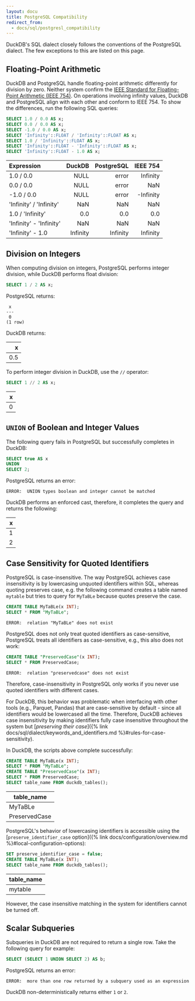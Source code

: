 ```yaml
---
layout: docu
title: PostgreSQL Compatibility
redirect_from:
  - docs/sql/postgresl_compatibility
---
```


DuckDB's SQL dialect closely follows the conventions of the PostgreSQL dialect.
The few exceptions to this are listed on this page.

## Floating-Point Arithmetic

DuckDB and PostgreSQL handle floating-point arithmetic differently for division by zero. Neither system confirm the [IEEE Standard for Floating-Point Arithmetic (IEEE 754)](https://en.wikipedia.org/wiki/IEEE_754).
On operations involving infinity values, DuckDB and PostgreSQL align with each other and conform to IEEE 754.
To show the differences, run the following SQL queries:

```sql
SELECT 1.0 / 0.0 AS x;
SELECT 0.0 / 0.0 AS x;
SELECT -1.0 / 0.0 AS x;
SELECT 'Infinity'::FLOAT / 'Infinity'::FLOAT AS x;
SELECT 1.0 / 'Infinity'::FLOAT AS x;
SELECT 'Infinity'::FLOAT - 'Infinity'::FLOAT AS x;
SELECT 'Infinity'::FLOAT - 1.0 AS x;
```

<div class="narrow_table monospace_table"></div>

| Expression              |   DuckDB | PostgreSQL |  IEEE 754 |
| :---------------------- | -------: | ---------: | --------: |
| 1.0 / 0.0               |     NULL |      error |  Infinity |
| 0.0 / 0.0               |     NULL |      error |       NaN |
| -1.0 / 0.0              |     NULL |      error | -Infinity |
| 'Infinity' / 'Infinity' |      NaN |        NaN |       NaN |
| 1.0 / 'Infinity'        |      0.0 |        0.0 |       0.0 |
| 'Infinity' - 'Infinity' |      NaN |        NaN |       NaN |
| 'Infinity' - 1.0        | Infinity |   Infinity |  Infinity |

## Division on Integers

When computing division on integers, PostgreSQL performs integer division, while DuckDB performs float division:

```sql
SELECT 1 / 2 AS x;
```

PostgreSQL returns:

```text
 x
---
 0
(1 row)
```

DuckDB returns:

|    x |
| ---: |
|  0.5 |

To perform integer division in DuckDB, use the `//` operator:

```sql
SELECT 1 // 2 AS x;
```

|    x |
| ---: |
|    0 |

## `UNION` of Boolean and Integer Values

The following query fails in PostgreSQL but successfully completes in DuckDB:

```sql
SELECT true AS x
UNION
SELECT 2;
```

PostgreSQL returns an error:

```console
ERROR:  UNION types boolean and integer cannot be matched
```

DuckDB performs an enforced cast, therefore, it completes the query and returns the following:

|    x |
| ---: |
|    1 |
|    2 |

## Case Sensitivity for Quoted Identifiers

PostgreSQL is case-insensitive. The way PostgreSQL achieves case insensitivity is by lowercasing unquoted identifiers within SQL, whereas quoting preserves case, e.g. the following command creates a table named `mytable` but tries to query for `MyTaBLe` because quotes preserve the case.

```sql
CREATE TABLE MyTaBLe(x INT);
SELECT * FROM "MyTaBLe";
```

```console
ERROR:  relation "MyTaBLe" does not exist
```

PostgreSQL does not only treat quoted identifiers as case-sensitive, PostgreSQL treats all identifiers as case-sensitive, e.g., this also does not work:

```sql
CREATE TABLE "PreservedCase"(x INT);
SELECT * FROM PreservedCase;
```

```console
ERROR:  relation "preservedcase" does not exist
```

Therefore, case-insensitivity in PostgreSQL only works if you never use quoted identifiers with different cases.

For DuckDB, this behavior was problematic when interfacing with other tools (e.g., Parquet, Pandas) that are case-sensitive by default - since all identifiers would be lowercased all the time.
Therefore, DuckDB achieves case insensitivity by making identifiers fully case insensitive throughout the system but [_preserving their case_]({% link docs/sql/dialect/keywords_and_identifiers.md %}#rules-for-case-sensitivity). 

In DuckDB, the scripts above complete successfully:

```sql
CREATE TABLE MyTaBLe(x INT);
SELECT * FROM "MyTaBLe";
CREATE TABLE "PreservedCase"(x INT);
SELECT * FROM PreservedCase;
SELECT table_name FROM duckdb_tables();
```

<div class="narrow_table monospace_table"></div>

| table_name    |
| ------------- |
| MyTaBLe       |
| PreservedCase |

PostgreSQL's behavior of lowercasing identifiers is accessible using the [`preserve_identifier_case` option]({% link docs/configuration/overview.md %}#local-configuration-options):

```sql
SET preserve_identifier_case = false;
CREATE TABLE MyTaBLe(x INT);
SELECT table_name FROM duckdb_tables();
```

<div class="narrow_table monospace_table"></div>

| table_name |
| ---------- |
| mytable    |

However, the case insensitive matching in the system for identifiers cannot be turned off.

## Scalar Subqueries

Subqueries in DuckDB are not required to return a single row. Take the following query for example:

```sql
SELECT (SELECT 1 UNION SELECT 2) AS b;
```

PostgreSQL returns an error:

```console
ERROR:  more than one row returned by a subquery used as an expression
```

DuckDB non-deterministically returns either `1` or `2`.
